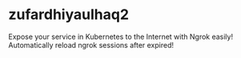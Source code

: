 # zufardhiyaulhaq2
Expose your service in Kubernetes to the Internet with Ngrok easily! Automatically reload ngrok sessions after expired!
